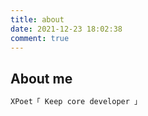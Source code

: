 ```yaml
---
title: about
date: 2021-12-23 18:02:38
comment: true
---
```


## About me

```markdown
XPoet「 Keep core developer 」
```
